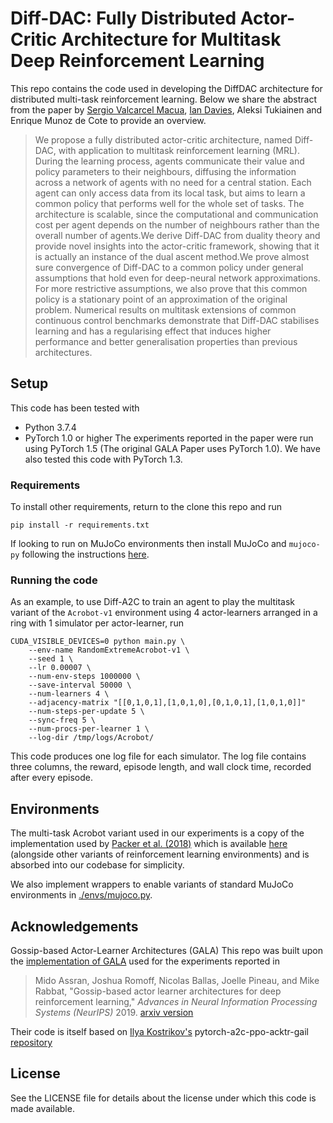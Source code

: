 # Diff-DAC: Fully Distributed Actor-Critic Architecture for Multitask Deep Reinforcement Learning
This repo contains the code used in developing the DiffDAC architecture for distributed multi-task reinforcement learning.
Below we share the abstract from the paper by [Sergio Valcarcel Macua](https://github.com/sergiovalmac), [Ian Davies](https://github.com/IanRDavies), Aleksi Tukiainen and Enrique Munoz de Cote to provide an overview.

> We propose a fully distributed actor-critic architecture, named Diff-DAC, with application to multitask reinforcement learning (MRL). During the learning process, agents communicate their value and policy parameters to their neighbours, diffusing the information across a network of agents with no need for a central station. Each agent can only access data from its local task, but aims to learn a common policy that performs well for the whole set of tasks. The architecture is scalable, since the computational and communication cost per agent depends on the number of neighbours rather than the overall number of agents.We derive Diff-DAC from duality theory and provide novel insights into the actor-critic framework, showing that it is actually an instance of the dual ascent method.We prove almost sure convergence of Diff-DAC to a common policy under general assumptions that hold even for deep-neural network approximations. For more restrictive assumptions, we also prove that this common policy is a stationary point of an approximation of the original problem. Numerical results on multitask extensions of common continuous control benchmarks demonstrate that Diff-DAC stabilises learning and has a regularising effect that induces higher performance and better generalisation properties than previous architectures.

## Setup
This code has been tested with
* Python 3.7.4
* PyTorch 1.0 or higher
The experiments reported in the paper were run using PyTorch 1.5 (The original GALA Paper uses PyTorch 1.0).
We have also tested this code with PyTorch 1.3.

### Requirements
To install other requirements, return to the clone this repo and run
```
pip install -r requirements.txt
```

If looking to run on MuJoCo environments then install MuJoCo and `mujoco-py` following the instructions
[here](https://github.com/openai/mujoco-py).

### Running the code
As an example, to use Diff-A2C to train an agent to play the multitask variant of the `Acrobot-v1`
environment using 4 actor-learners arranged in a ring with 1 simulator per actor-learner, run
```
CUDA_VISIBLE_DEVICES=0 python main.py \
    --env-name RandomExtremeAcrobot-v1 \
    --seed 1 \
    --lr 0.00007 \
    --num-env-steps 1000000 \
    --save-interval 50000 \
    --num-learners 4 \
    --adjacency-matrix "[[0,1,0,1],[1,0,1,0],[0,1,0,1],[1,0,1,0]]"
    --num-steps-per-update 5 \
    --sync-freq 5 \
    --num-procs-per-learner 1 \
    --log-dir /tmp/logs/Acrobot/
```

This code produces one log file for each simulator.
The log file contains three columns, the reward, episode length, and wall clock time, recorded after every episode.

## Environments
The multi-task Acrobot variant used in our experiments is a copy of the implementation used by
[Packer et al. (2018)](https://arxiv.org/abs/1810.12282) which is available [here](https://github.com/sunblaze-ucb/rl-generalization) (alongside other variants of reinforcement learning
 environments) and is absorbed into our codebase for simplicity.

We also implement wrappers to enable variants of standard MuJoCo environments in [./envs/mujoco.py](./envs/mujoco.py).


## Acknowledgements
Gossip-based Actor-Learner Architectures (GALA)
This repo was built upon the [implementation of GALA](https://github.com/facebookresearch/gala)
used for the experiments reported in
> Mido Assran, Joshua Romoff, Nicolas Ballas, Joelle Pineau, and Mike Rabbat, "Gossip-based actor learner architectures for deep reinforcement learning," *Advances in Neural Information Processing Systems (NeurIPS)* 2019. [arxiv version](https://arxiv.org/abs/1906.04585)

Their code is itself based on [Ilya Kostrikov's](https://github.com/ikostrikov) pytorch-a2c-ppo-acktr-gail [repository](https://github.com/ikostrikov/pytorch-a2c-ppo-acktr-gail)


## License
See the LICENSE file for details about the license under which this code is made available.

